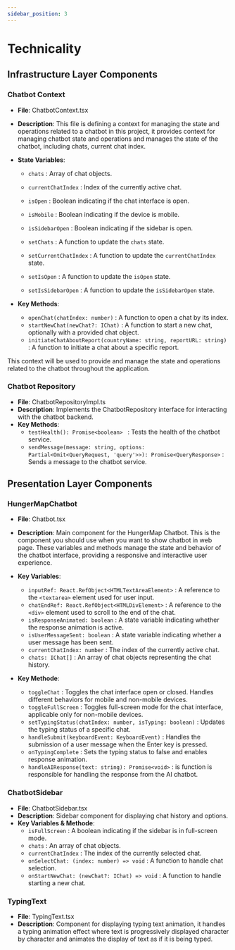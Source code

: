 ```yaml
---
sidebar_position: 3
---
```

# Technicality
## Infrastructure Layer Components
### Chatbot Context
- **File**: ChatbotContext.tsx
- **Description**: This file is defining a context for managing the state and operations related to a chatbot in this project, it provides context for managing chatbot state and operations and manages the state of the chatbot, including chats, current chat index.
- **State Variables**:
  - `chats` : Array of chat objects.
  - `currentChatIndex` : Index of the currently active chat.
  - `isOpen` : Boolean indicating if the chat interface is open.
  - `isMobile` : Boolean indicating if the device is mobile.
  - `isSidebarOpen` : Boolean indicating if the sidebar is open.

  - `setChats` : A function to update the `chats` state.
  - `setCurrentChatIndex` : A function to update the `currentChatIndex` state.
  - `setIsOpen` : A function to update the `isOpen` state.
  - `setIsSidebarOpen` : A function to update the `isSidebarOpen` state.

- **Key Methods**:
  - `openChat(chatIndex: number)` : A function to open a chat by its index.
  - `startNewChat(newChat?: IChat)` : A function to start a new chat, optionally with a provided chat object.
  - `initiateChatAboutReport(countryName: string, reportURL: string)` : A function to initiate a chat about a specific report.

This context will be used to provide and manage the state and operations related to the chatbot throughout the application.

### Chatbot Repository
- **File**: ChatbotRepositoryImpl.ts
- **Description**: Implements the ChatbotRepository interface for interacting with the chatbot backend.
- **Key Methods**:
  - `testHealth(): Promise<boolean> ` : Tests the health of the chatbot service.
  - `sendMessage(message: string, options: Partial<Omit<QueryRequest, 'query'>>): Promise<QueryResponse>` : Sends a message to the chatbot service.

## Presentation Layer Components
### HungerMapChatbot
- **File**: Chatbot.tsx
- **Description**: Main component for the HungerMap Chatbot. This is the component you should use when you want to show chatbot in web page. These variables and methods manage the state and behavior of the chatbot interface, providing a responsive and interactive user experience.
- **Key Variables**:
  - `inputRef: React.RefObject<HTMLTextAreaElement>` : A reference to the `<textarea>` element used for user input.
  - `chatEndRef: React.RefObject<HTMLDivElement>` : A reference to the `<div>` element used to scroll to the end of the chat.
  - `isResponseAnimated: boolean` : A state variable indicating whether the response animation is active.
  - `isUserMessageSent: boolean` : A state variable indicating whether a user message has been sent.
  - `currentChatIndex: number` : The index of the currently active chat.
  - `chats: IChat[]` : An array of chat objects representing the chat history.

- **Key Methode**:
  - `toggleChat` : Toggles the chat interface open or closed. Handles different behaviors for mobile and non-mobile devices.
  - `toggleFullScreen` : Toggles full-screen mode for the chat interface, applicable only for non-mobile devices.
  - `setTypingStatus(chatIndex: number, isTyping: boolean)` : Updates the typing status of a specific chat.
  - `handleSubmit(keyboardEvent: KeyboardEvent)` : Handles the submission of a user message when the Enter key is pressed.
  - `onTypingComplete` : Sets the typing status to false and enables response animation.
  - `handleAIResponse(text: string): Promise<void>` : is function is responsible for handling the response from the AI chatbot.

### ChatbotSidebar
- **File**: ChatbotSidebar.tsx
- **Description**: Sidebar component for displaying chat history and options.
- **Key Variables & Methode**:
  - `isFullScreen` : A boolean indicating if the sidebar is in full-screen mode.
  - `chats` : An array of chat objects.
  - `currentChatIndex` : The index of the currently selected chat.
  - `onSelectChat: (index: number) => void` : A function to handle chat selection.
  - `onStartNewChat: (newChat?: IChat) => void` : A function to handle starting a new chat.

### TypingText
- **File**: TypingText.tsx
- **Description**: Component for displaying typing text animation, it handles a typing animation effect where text is progressively displayed character by character and animates the display of text as if it is being typed.
